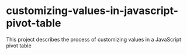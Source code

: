 # customizing-values-in-javascript-pivot-table
This project describes the process of customizing values in a JavaScript pivot table
